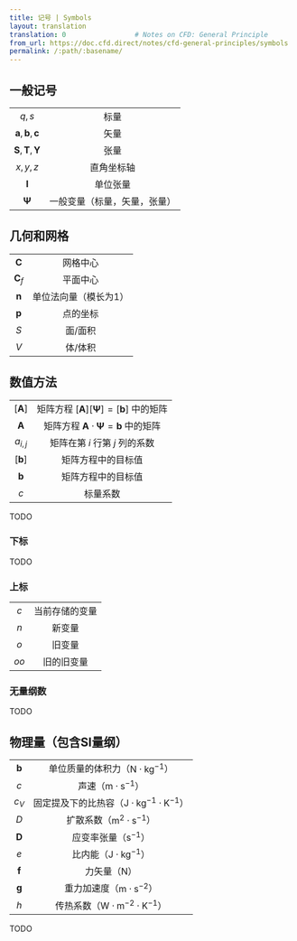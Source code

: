 ```yaml
---
title: 记号 | Symbols
layout: translation
translation: 0                 # Notes on CFD: General Principle
from_url: https://doc.cfd.direct/notes/cfd-general-principles/symbols
permalink: /:path/:basename/
---
```


## 一般记号

|||
|:-:|:-:|
|$q, s$|标量|
|$\mathbf a, \mathbf b, \mathbf c$|矢量|
|$\mathbf S, \mathbf T, \mathbf Y$|张量|
|$x, y, z$|直角坐标轴|
|$\mathbf I$|单位张量|
|$\mathbf \Psi$|一般变量（标量，矢量，张量）|

## 几何和网格

|||
|:-:|:-:|
|$\mathbf C$|网格中心|
|$\mathbf C_f$|平面中心|
|$\mathbf n$|单位法向量（模长为1）|
|$\mathbf p$|点的坐标|
|$S$|面/面积|
|$V$|体/体积|

## 数值方法

|||
|:-:|:-:|
|$[\mathbf A]$|矩阵方程 $[\mathbf A][\mathbf\Psi]=[\mathbf b]$ 中的矩阵|
|$\mathbf A$|矩阵方程 $\mathbf A\cdot\mathbf\Psi=\mathbf b$ 中的矩阵|
|$a_{i,j}$|矩阵在第 $i$ 行第 $j$ 列的系数|
|$[\mathbf b]$|矩阵方程中的目标值|
|$\mathbf b$|矩阵方程中的目标值|
|$c$|标量系数|

TODO

### 下标

TODO

### 上标

|||
|:-:|:-:|
|$c$|当前存储的变量|
|$n$|新变量|
|$o$|旧变量|
|$oo$|旧的旧变量|

### 无量纲数

TODO

## 物理量（包含SI量纲）

|||
|:-:|:-:|
|$\mathbf b$|单位质量的体积力（$\text{N}\cdot\text{kg}^{-1}$）|
|$c$|声速（$\text{m}\cdot\text{s}^{-1}$）|
|$c_V$|固定提及下的比热容（$\text{J}\cdot\text{kg}^{-1}\cdot\text{K}^{-1}$）|
|$D$|扩散系数（$\text{m}^2\cdot\text{s}^{-1}$）|
|$\mathbf D$|应变率张量（$\text{s}^{-1}$）|
|$e$|比内能（$\text{J}\cdot\text{kg}^{-1}$）|
|$\mathbf f$|力矢量（$\text{N}$）|
|$\mathbf g$|重力加速度（$\text{m}\cdot\text{s}^{-2}$）|
|$h$|传热系数（$\text{W}\cdot\text{m}^{-2}\cdot\text{K}^{-1}$）|

TODO
